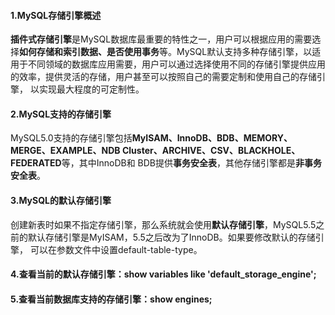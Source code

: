 #### 1.MySQL存储引擎概述
**插件式存储引擎**是MySQL数据库最重要的特性之一，用户可以根据应用的需要选择**如何存储和索引数据、是否使用事务**等。MySQL默认支持多种存储引擎，以适
用于不同领域的数据库应用需要，用户可以通过选择使用不同的存储引擎提供应用的效率，提供灵活的存储，用户甚至可以按照自己的需要定制和使用自己的存储引擎，
以实现最大程度的可定制性。

#### 2.MySQL支持的存储引擎
MySQL5.0支持的存储引擎包括**MyISAM、InnoDB、BDB、MEMORY、MERGE、EXAMPLE、NDB Cluster、ARCHIVE、CSV、BLACKHOLE、FEDERATED**等，其中InnoDB和
BDB提供**事务安全表**，其他存储引擎都是**非事务安全表**。

#### 3.MySQL的默认存储引擎
创建新表时如果不指定存储引擎，那么系统就会使用**默认存储引擎**，MySQL5.5之前的默认存储引擎是MyISAM，5.5之后改为了InnoDB。如果要修改默认的存储引擎，
可以在参数文件中设置default-table-type。

#### 4.查看当前的默认存储引擎：show variables like 'default_storage_engine';

#### 5.查看当前数据库支持的存储引擎：show engines;


